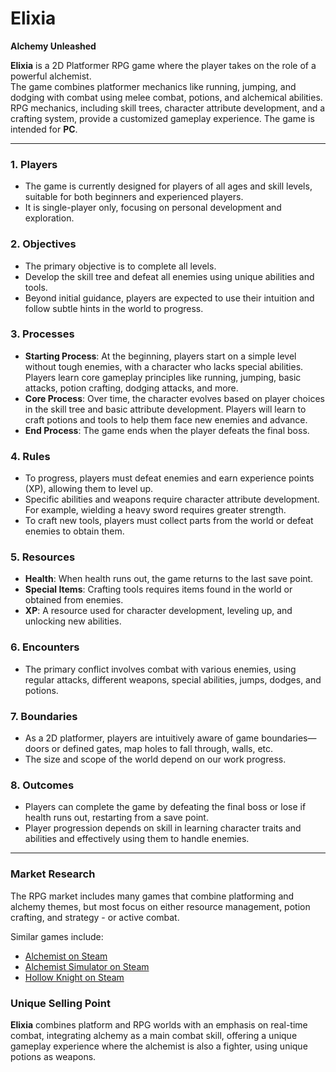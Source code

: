 
# Elixia  
**Alchemy Unleashed**

**Elixia** is a 2D Platformer RPG game where the player takes on the role of a powerful alchemist.  
The game combines platformer mechanics like running, jumping, and dodging with combat using melee combat, potions, and alchemical abilities. RPG mechanics, including skill trees, character attribute development, and a crafting system, provide a customized gameplay experience. The game is intended for **PC**.

---

### 1. Players
- The game is currently designed for players of all ages and skill levels, suitable for both beginners and experienced players.
- It is single-player only, focusing on personal development and exploration.

### 2. Objectives
- The primary objective is to complete all levels.
- Develop the skill tree and defeat all enemies using unique abilities and tools.
- Beyond initial guidance, players are expected to use their intuition and follow subtle hints in the world to progress.

### 3. Processes
- **Starting Process**: At the beginning, players start on a simple level without tough enemies, with a character who lacks special abilities. Players learn core gameplay principles like running, jumping, basic attacks, potion crafting, dodging attacks, and more.
- **Core Process**: Over time, the character evolves based on player choices in the skill tree and basic attribute development. Players will learn to craft potions and tools to help them face new enemies and advance.
- **End Process**: The game ends when the player defeats the final boss.

### 4. Rules
- To progress, players must defeat enemies and earn experience points (XP), allowing them to level up.
- Specific abilities and weapons require character attribute development. For example, wielding a heavy sword requires greater strength.
- To craft new tools, players must collect parts from the world or defeat enemies to obtain them.

### 5. Resources
- **Health**: When health runs out, the game returns to the last save point.
- **Special Items**: Crafting tools requires items found in the world or obtained from enemies.
- **XP**: A resource used for character development, leveling up, and unlocking new abilities.

### 6. Encounters
- The primary conflict involves combat with various enemies, using regular attacks, different weapons, special abilities, jumps, dodges, and potions.

### 7. Boundaries
- As a 2D platformer, players are intuitively aware of game boundaries—doors or defined gates, map holes to fall through, walls, etc.
- The size and scope of the world depend on our work progress.

### 8. Outcomes
- Players can complete the game by defeating the final boss or lose if health runs out, restarting from a save point.
- Player progression depends on skill in learning character traits and abilities and effectively using them to handle enemies.

---

### Market Research

The RPG market includes many games that combine platforming and alchemy themes, but most focus on either resource management, potion crafting, and strategy - or active combat.

Similar games include:
- [Alchemist on Steam](https://store.steampowered.com/app/1942050/Alchemist/)
- [Alchemist Simulator on Steam](https://store.steampowered.com/app/1105040/Alchemist_Simulator/)
- [Hollow Knight on Steam](https://store.steampowered.com/app/367520/Hollow_Knight/?curator_clanid=27824387)

### Unique Selling Point
**Elixia** combines platform and RPG worlds with an emphasis on real-time combat, integrating alchemy as a main combat skill, offering a unique gameplay experience where the alchemist is also a fighter, using unique potions as weapons.


